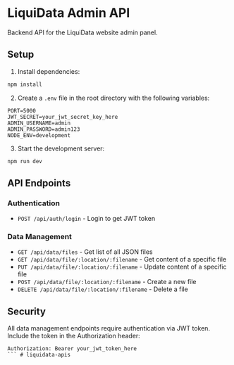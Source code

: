 # LiquiData Admin API

Backend API for the LiquiData website admin panel.

## Setup

1. Install dependencies:
```bash
npm install
```

2. Create a `.env` file in the root directory with the following variables:
```env
PORT=5000
JWT_SECRET=your_jwt_secret_key_here
ADMIN_USERNAME=admin
ADMIN_PASSWORD=admin123
NODE_ENV=development
```

3. Start the development server:
```bash
npm run dev
```

## API Endpoints

### Authentication
- `POST /api/auth/login` - Login to get JWT token

### Data Management
- `GET /api/data/files` - Get list of all JSON files
- `GET /api/data/file/:location/:filename` - Get content of a specific file
- `PUT /api/data/file/:location/:filename` - Update content of a specific file
- `POST /api/data/file/:location/:filename` - Create a new file
- `DELETE /api/data/file/:location/:filename` - Delete a file

## Security

All data management endpoints require authentication via JWT token. Include the token in the Authorization header:
```
Authorization: Bearer your_jwt_token_here
``` #   l i q u i d a t a - a p i s  
 